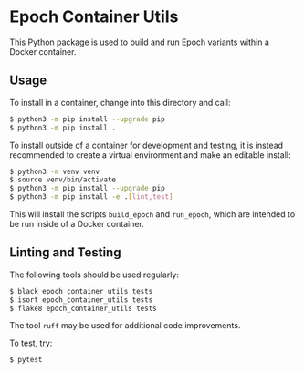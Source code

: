 # Epoch Container Utils

This Python package is used to build and run Epoch variants within a Docker container.

## Usage

To install in a container, change into this directory and call:

```bash
$ python3 -m pip install --upgrade pip
$ python3 -m pip install .
```

To install outside of a container for development and testing, it is instead
recommended to create a virtual environment and make an editable install:

```bash
$ python3 -m venv venv
$ source venv/bin/activate
$ python3 -m pip install --upgrade pip
$ python3 -m pip install -e .[lint,test]
```

This will install the scripts `build_epoch` and `run_epoch`, which are intended to
be run inside of a Docker container.

## Linting and Testing

The following tools should be used regularly:

```bash
$ black epoch_container_utils tests
$ isort epoch_container_utils tests
$ flake8 epoch_container_utils tests
```

The tool `ruff` may be used for additional code improvements.

To test, try:

```bash
$ pytest
```

